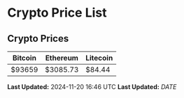 # Crypto Price List

## Crypto Prices
| Bitcoin | Ethereum | Litecoin |
| ------- | -------- | -------- |
| $93659 | $3085.73 | $84.44 |
**Last Updated:** 2024-11-20 16:46 UTC
**Last Updated:** $DATE$
